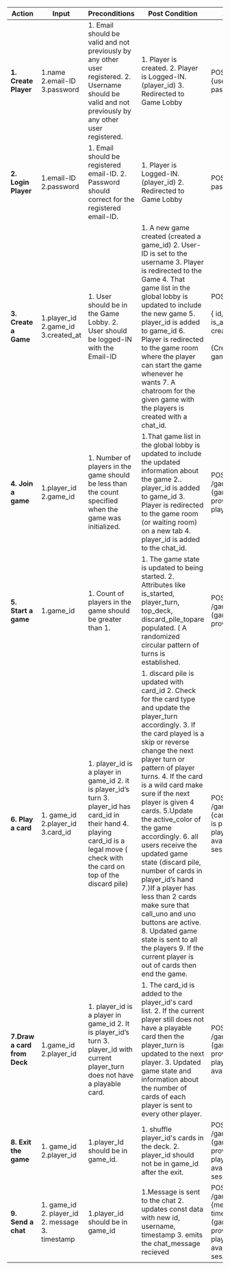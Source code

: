 | Action                      | Input                                                       | Preconditions                                                                                                                                                                             | Post Condition                                                                                                                                                                                                                                                                                                                                                                                                                                                                                                                                                                                                                                        | API endpoint                                                                                                      |
|-----------------------------|-------------------------------------------------------------|-------------------------------------------------------------------------------------------------------------------------------------------------------------------------------------------|-------------------------------------------------------------------------------------------------------------------------------------------------------------------------------------------------------------------------------------------------------------------------------------------------------------------------------------------------------------------------------------------------------------------------------------------------------------------------------------------------------------------------------------------------------------------------------------------------------------------------------------------------------|-------------------------------------------------------------------------------------------------------------------|
| **1. Create Player**        | 1.name  2.email-ID  3.password                              | 1. Email should be valid and not previously by any other user registered.    2. Username should be valid and not previously by any other user registered.                                 | 1. Player is created. 2. Player is Logged-IN. (player_id)  3. Redirected to Game Lobby                                                                                                                                                                                                                                                                                                                                                                                                                                                                                                                                                                                       | POST /signup  {username, email, password}                                                                         |
| **2. Login Player**         | 1.email-ID  2.password                                      | 1. Email should be registered email-ID.    2. Password should correct for the registered email-ID.                                                                                        | 1. Player is Logged-IN.  (player_id)  2. Redirected to Game Lobby                                                                                                                                                                                                                                                                                                                                                                                                                                                                                                                                                                                       | POST /login  {email, password}                                                                         |
| **3. Create a Game**        | 1.player_id   2.game_id    3.created_at                     | 1. User should be in the Game Lobby. 2. User should be logged-IN with the Email-ID                                                                                                      | 1. A new game created (created a game_id) 2. User-ID is set to the username 3. Player is redirected to the Game 4. That game list in the global lobby is updated to include the new game 5. player_id is added to game_id 6. Player is redirected to the game room where the player can start the game whenever he wants 7. A chatroom for the given game with the players is created with a chat_id.                                                                                                                                                                                                                                             | POST /create <br><br>{ id, username, is_alive, is_started, created_at }<br><br>{Creates a new game in game table}                    |
| **4. Join a game**          | 1.player_id  2.game_id                                      | 1. Number of players in the game should be less than the count specified when the game was initialized.                                                                                   | 1.That game list in the global lobby is updated to include the updated information about the game 2.. player_id is added to game_id 3. Player is redirected to the game room (or waiting room) on a new tab 4. player_id is added to the chat_id.                                                                                                                                                                                                                                                                                                                                                                                                     | POST /games/:id/join  (game_id is provided in url, player_id is                                                   |
| **5. Start a game**         | 1.game_id                                                   | 1. Count of players in the game should be greater than 1.                                                                                                                                 | 1. The game state is updated to being started. 2. Attributes like is_started, player_turn, top_deck, discard_pile_topare populated.  ( A randomized circular pattern of turns is established.                                                                                                                                                                                                                                                                                                                                                                                                                                                         | POST /games/:id/play  (game_id is provided in url)                                                                |
| **6. Play a card**          | 1. game_id 2.player_id 3.card_id                            | 1. player_id is a player in game_id 2. it is player_id’s turn 3. player_id has card_id in their hand 4. playing card_id is a legal move ( check with the card on top of the discard pile) | 1. discard pile is updated with card_id 2. Check for the card type and update the player_turn accordingly.  3. If the card played is a skip or reverse change the next player turn or pattern of player turns.  4. If the card is a wild card make sure if the next player is given 4 cards. 5.Update the active_color of the game accordingly.  6. all users receive the updated game state (discard pile, number of cards in player_id’s hand 7.)If a player has less than 2 cards make sure that call_uno and uno buttons are active. 8. Updated game state is sent to all the players 9. If the current player is out of cards then end the game. | POST /games/:id/playcard  {card_id}   (game_id is provided in url, player_id is available in the session)         |
| **7.Draw a card from Deck** | 1.game_id 2.player_id                                       | 1. player_id is a player in game_id 2. It is player_id’s turn 3. player_id with current player_turn does not have a playable card.                                                        | 1. The card_id is added to the player_id's card list.  2. If the current player still does not have a playable card then the player_turn is updated to the next player.  3. Updated game state and information about the number of cards of each player is sent to every other player.                                                                                                                                                                                                                                                                                                                                                                | POST /games/:id/draw  (game_id is provided in url, player_id is available in                                                        | POST /games/:id/callnouno  (game_id is provided in url, player_id is available in the session)                    |
| **8. Exit the game**        | 1. game_id 2.player_id                                      | 1.player_Id should be in game_id.                                                                                                                                                         | 1. shuffle player_id's cards in the deck.  2. player_id should not be in game_id after the exit.                                                                                                                                                                                                                                                                                                                                                                                                                                                                                                                                                      | POST /games/:id/exit  (game_id is provided in url, player_id is available in the session)                         |
| **9. Send a chat**          | 1. game_id 2. player_id 2. message 3. timestamp             | 1.player_id should be in game_id                                                                                                                                                          | 1.Message is sent to the chat  2. updates const data with new id, username, timestamp    3. emits the chat_message recieved                                                                                                                                                                                                                                                                                                                                                                                                                                                                                                                                                                                                                       | POST /games/:id/message {message, timestamp}  (game_id is provided in url, player_id is available in the session) |
